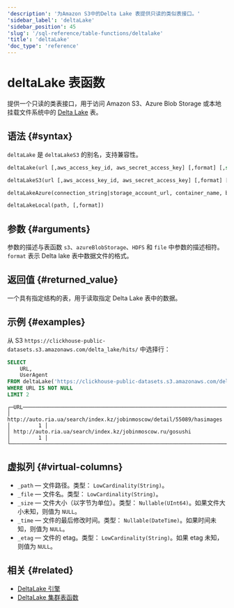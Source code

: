 ```yaml
---
'description': '为Amazon S3中的Delta Lake 表提供只读的类似表接口。'
'sidebar_label': 'deltaLake'
'sidebar_position': 45
'slug': '/sql-reference/table-functions/deltalake'
'title': 'deltaLake'
'doc_type': 'reference'
---
```



# deltaLake 表函数

提供一个只读的类表接口，用于访问 Amazon S3、Azure Blob Storage 或本地挂载文件系统中的 [Delta Lake](https://github.com/delta-io/delta) 表。

## 语法 {#syntax}

`deltaLake` 是 `deltaLakeS3` 的别名，支持兼容性。

```sql
deltaLake(url [,aws_access_key_id, aws_secret_access_key] [,format] [,structure] [,compression])

deltaLakeS3(url [,aws_access_key_id, aws_secret_access_key] [,format] [,structure] [,compression])

deltaLakeAzure(connection_string|storage_account_url, container_name, blobpath, [,account_name], [,account_key] [,format] [,compression_method])

deltaLakeLocal(path, [,format])
```

## 参数 {#arguments}

参数的描述与表函数 `s3`、`azureBlobStorage`、`HDFS` 和 `file` 中参数的描述相符。`format` 表示 Delta lake 表中数据文件的格式。

## 返回值 {#returned_value}

一个具有指定结构的表，用于读取指定 Delta Lake 表中的数据。

## 示例 {#examples}

从 S3 `https://clickhouse-public-datasets.s3.amazonaws.com/delta_lake/hits/` 中选择行：

```sql
SELECT
    URL,
    UserAgent
FROM deltaLake('https://clickhouse-public-datasets.s3.amazonaws.com/delta_lake/hits/')
WHERE URL IS NOT NULL
LIMIT 2
```

```response
┌─URL───────────────────────────────────────────────────────────────────┬─UserAgent─┐
│ http://auto.ria.ua/search/index.kz/jobinmoscow/detail/55089/hasimages │         1 │
│ http://auto.ria.ua/search/index.kz/jobinmoscow.ru/gosushi             │         1 │
└───────────────────────────────────────────────────────────────────────┴───────────┘
```

## 虚拟列 {#virtual-columns}

- `_path` — 文件路径。类型： `LowCardinality(String)`。
- `_file` — 文件名。类型： `LowCardinality(String)`。
- `_size` — 文件大小（以字节为单位）。类型： `Nullable(UInt64)`。如果文件大小未知，则值为 `NULL`。
- `_time` — 文件的最后修改时间。类型： `Nullable(DateTime)`。如果时间未知，则值为 `NULL`。
- `_etag` — 文件的 etag。类型： `LowCardinality(String)`。如果 etag 未知，则值为 `NULL`。

## 相关 {#related}

- [DeltaLake 引擎](engines/table-engines/integrations/deltalake.md)
- [DeltaLake 集群表函数](sql-reference/table-functions/deltalakeCluster.md)

